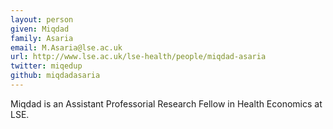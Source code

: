 ```yaml
---
layout: person
given: Miqdad
family: Asaria
email: M.Asaria@lse.ac.uk
url: http://www.lse.ac.uk/lse-health/people/miqdad-asaria
twitter: miqedup
github: miqdadasaria
---
```


Miqdad is an Assistant Professorial Research Fellow in Health Economics at LSE.
